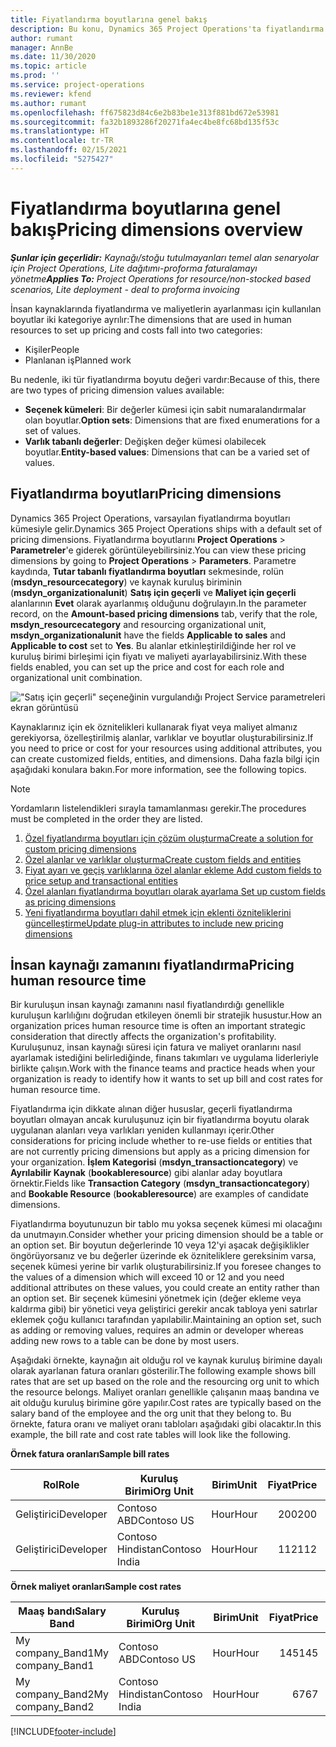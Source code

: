 ```yaml
---
title: Fiyatlandırma boyutlarına genel bakış
description: Bu konu, Dynamics 365 Project Operations'ta fiyatlandırma boyutları hakkında bilgi sağlar.
author: rumant
manager: AnnBe
ms.date: 11/30/2020
ms.topic: article
ms.prod: ''
ms.service: project-operations
ms.reviewer: kfend
ms.author: rumant
ms.openlocfilehash: ff675823d84c6e2b83be1e313f881bd672e53981
ms.sourcegitcommit: fa32b1893286f20271fa4ec4be8fc68bd135f53c
ms.translationtype: HT
ms.contentlocale: tr-TR
ms.lasthandoff: 02/15/2021
ms.locfileid: "5275427"
---
```

# <a name="pricing-dimensions-overview"></a><span data-ttu-id="dfc18-103">Fiyatlandırma boyutlarına genel bakış</span><span class="sxs-lookup"><span data-stu-id="dfc18-103">Pricing dimensions overview</span></span>

<span data-ttu-id="dfc18-104">_**Şunlar için geçerlidir:** Kaynağı/stoğu tutulmayanları temel alan senaryolar için Project Operations, Lite dağıtımı-proforma faturalamayı yönetme_</span><span class="sxs-lookup"><span data-stu-id="dfc18-104">_**Applies To:** Project Operations for resource/non-stocked based scenarios, Lite deployment - deal to proforma invoicing_</span></span>

<span data-ttu-id="dfc18-105">İnsan kaynaklarında fiyatlandırma ve maliyetlerin ayarlanması için kullanılan boyutlar iki kategoriye ayrılır:</span><span class="sxs-lookup"><span data-stu-id="dfc18-105">The dimensions that are used in human resources to set up pricing and costs fall into two categories:</span></span>

- <span data-ttu-id="dfc18-106">Kişiler</span><span class="sxs-lookup"><span data-stu-id="dfc18-106">People</span></span>
- <span data-ttu-id="dfc18-107">Planlanan iş</span><span class="sxs-lookup"><span data-stu-id="dfc18-107">Planned work</span></span>

<span data-ttu-id="dfc18-108">Bu nedenle, iki tür fiyatlandırma boyutu değeri vardır:</span><span class="sxs-lookup"><span data-stu-id="dfc18-108">Because of this, there are two types of pricing dimension values available:</span></span>

- <span data-ttu-id="dfc18-109">**Seçenek kümeleri**: Bir değerler kümesi için sabit numaralandırmalar olan boyutlar.</span><span class="sxs-lookup"><span data-stu-id="dfc18-109">**Option sets**: Dimensions that are fixed enumerations for a set of values.</span></span>
- <span data-ttu-id="dfc18-110">**Varlık tabanlı değerler**: Değişken değer kümesi olabilecek boyutlar.</span><span class="sxs-lookup"><span data-stu-id="dfc18-110">**Entity-based values**: Dimensions that can be a varied set of values.</span></span>

## <a name="pricing-dimensions"></a><span data-ttu-id="dfc18-111">Fiyatlandırma boyutları</span><span class="sxs-lookup"><span data-stu-id="dfc18-111">Pricing dimensions</span></span>

<span data-ttu-id="dfc18-112">Dynamics 365 Project Operations, varsayılan fiyatlandırma boyutları kümesiyle gelir.</span><span class="sxs-lookup"><span data-stu-id="dfc18-112">Dynamics 365 Project Operations ships with a default set of pricing dimensions.</span></span> <span data-ttu-id="dfc18-113">Fiyatlandırma boyutlarını **Project Operations** > **Parametreler**'e giderek görüntüleyebilirsiniz.</span><span class="sxs-lookup"><span data-stu-id="dfc18-113">You can view these pricing dimensions by going to **Project Operations** > **Parameters**.</span></span> <span data-ttu-id="dfc18-114">Parametre kaydında, **Tutar tabanlı fiyatlandırma boyutları** sekmesinde, rolün (**msdyn_resourcecategory**) ve kaynak kuruluş biriminin (**msdyn_organizationalunit**) **Satış için geçerli** ve **Maliyet için geçerli** alanlarının **Evet** olarak ayarlanmış olduğunu doğrulayın.</span><span class="sxs-lookup"><span data-stu-id="dfc18-114">In the parameter record, on the **Amount-based pricing dimensions** tab, verify that the role, **msdyn_resourcecategory** and resourcing organizational unit, **msdyn_organizationalunit** have the fields **Applicable to sales** and **Applicable to cost** set to **Yes**.</span></span> <span data-ttu-id="dfc18-115">Bu alanlar etkinleştirildiğinde her rol ve kuruluş birimi birleşimi için fiyatı ve maliyeti ayarlayabilirsiniz.</span><span class="sxs-lookup"><span data-stu-id="dfc18-115">With these fields enabled, you can set up the price and cost for each role and organizational unit combination.</span></span>

!["Satış için geçerli" seçeneğinin vurgulandığı Project Service parametreleri ekran görüntüsü](media/PS-OOB-parameters.png)

<span data-ttu-id="dfc18-117">Kaynaklarınız için ek öznitelikleri kullanarak fiyat veya maliyet almanız gerekiyorsa, özelleştirilmiş alanlar, varlıklar ve boyutlar oluşturabilirsiniz.</span><span class="sxs-lookup"><span data-stu-id="dfc18-117">If you need to price or cost for your resources using additional attributes, you can create customized fields, entities, and dimensions.</span></span> <span data-ttu-id="dfc18-118">Daha fazla bilgi için aşağıdaki konulara bakın.</span><span class="sxs-lookup"><span data-stu-id="dfc18-118">For more information, see the following topics.</span></span> 
  
  > [!NOTE]
  > <span data-ttu-id="dfc18-119">Yordamların listelendikleri sırayla tamamlanması gerekir.</span><span class="sxs-lookup"><span data-stu-id="dfc18-119">The procedures must be completed in the order they are listed.</span></span>

1. [<span data-ttu-id="dfc18-120">Özel fiyatlandırma boyutları için çözüm oluşturma</span><span class="sxs-lookup"><span data-stu-id="dfc18-120">Create a solution for custom pricing dimensions</span></span>](../sales/create-solution-custompd.md)
2. [<span data-ttu-id="dfc18-121">Özel alanlar ve varlıklar oluşturma</span><span class="sxs-lookup"><span data-stu-id="dfc18-121">Create custom fields and entities</span></span>](create-custom-fields-entities-pricing-dimensions.md)
3. [<span data-ttu-id="dfc18-122">Fiyat ayarı ve geçiş varlıklarına özel alanlar ekleme </span><span class="sxs-lookup"><span data-stu-id="dfc18-122">Add custom fields to price setup and transactional entities</span></span>](add-custom-fields-price-setup-transactional-entities.md)
4. [<span data-ttu-id="dfc18-123">Özel alanları fiyatlandırma boyutları olarak ayarlama </span><span class="sxs-lookup"><span data-stu-id="dfc18-123">Set up custom fields as pricing dimensions</span></span>](set-up-custom-fields-pricing-dimensions.md)
5. [<span data-ttu-id="dfc18-124">Yeni fiyatlandırma boyutları dahil etmek için eklenti özniteliklerini güncelleştirme</span><span class="sxs-lookup"><span data-stu-id="dfc18-124">Update plug-in attributes to include new pricing dimensions</span></span>](update-plugin-attributes-pd.md)


## <a name="pricing-human-resource-time"></a><span data-ttu-id="dfc18-125">İnsan kaynağı zamanını fiyatlandırma</span><span class="sxs-lookup"><span data-stu-id="dfc18-125">Pricing human resource time</span></span>
<span data-ttu-id="dfc18-126">Bir kuruluşun insan kaynağı zamanını nasıl fiyatlandırdığı genellikle kuruluşun karlılığını doğrudan etkileyen önemli bir stratejik husustur.</span><span class="sxs-lookup"><span data-stu-id="dfc18-126">How an organization prices human resource time is often an important strategic consideration that directly affects the organization's profitability.</span></span> <span data-ttu-id="dfc18-127">Kuruluşunuz, insan kaynağı süresi için fatura ve maliyet oranlarını nasıl ayarlamak istediğini belirlediğinde, finans takımları ve uygulama liderleriyle birlikte çalışın.</span><span class="sxs-lookup"><span data-stu-id="dfc18-127">Work with the finance teams and practice heads when your organization is ready to identify how it wants to set up bill and cost rates for human resource time.</span></span>

<span data-ttu-id="dfc18-128">Fiyatlandırma için dikkate alınan diğer hususlar, geçerli fiyatlandırma boyutları olmayan ancak kuruluşunuz için bir fiyatlandırma boyutu olarak uygulanan alanları veya varlıkları yeniden kullanmayı içerir.</span><span class="sxs-lookup"><span data-stu-id="dfc18-128">Other considerations for pricing include whether to re-use fields or entities that are not currently pricing dimensions but apply as a pricing dimension for your organization.</span></span> <span data-ttu-id="dfc18-129">**İşlem Kategorisi** (**msdyn_transactioncategory**) ve **Ayrılabilir Kaynak** (**bookableresource**) gibi alanlar aday boyutlara örnektir.</span><span class="sxs-lookup"><span data-stu-id="dfc18-129">Fields like **Transaction Category** (**msdyn_transactioncategory**) and **Bookable Resource** (**bookableresource**) are examples of candidate dimensions.</span></span> 

<span data-ttu-id="dfc18-130">Fiyatlandırma boyutunuzun bir tablo mu yoksa seçenek kümesi mi olacağını da unutmayın.</span><span class="sxs-lookup"><span data-stu-id="dfc18-130">Consider whether your pricing dimension should be a table or an option set.</span></span> <span data-ttu-id="dfc18-131">Bir boyutun değerlerinde 10 veya 12'yi aşacak değişiklikler öngörüyorsanız ve bu değerler üzerinde ek özniteliklere gereksinim varsa, seçenek kümesi yerine bir varlık oluşturabilirsiniz.</span><span class="sxs-lookup"><span data-stu-id="dfc18-131">If you foresee changes to the values of a dimension which will exceed 10 or 12 and you need additional attributes on these values, you could create an entity rather than an option set.</span></span> <span data-ttu-id="dfc18-132">Bir seçenek kümesini yönetmek için (değer ekleme veya kaldırma gibi) bir yönetici veya geliştirici gerekir ancak tabloya yeni satırlar eklemek çoğu kullanıcı tarafından yapılabilir.</span><span class="sxs-lookup"><span data-stu-id="dfc18-132">Maintaining an option set, such as adding or removing values, requires an admin or developer whereas adding new rows to a table can be done by most users.</span></span>

<span data-ttu-id="dfc18-133">Aşağıdaki örnekte, kaynağın ait olduğu rol ve kaynak kuruluş birimine dayalı olarak ayarlanan fatura oranları gösterilir.</span><span class="sxs-lookup"><span data-stu-id="dfc18-133">The following example shows bill rates that are set up based on the role and the resourcing org unit to which the resource belongs.</span></span> <span data-ttu-id="dfc18-134">Maliyet oranları genellikle çalışanın maaş bandına ve ait olduğu kuruluş birimine göre yapılır.</span><span class="sxs-lookup"><span data-stu-id="dfc18-134">Cost rates are typically based on the salary band of the employee and the org unit that they belong to.</span></span> <span data-ttu-id="dfc18-135">Bu örnekte, fatura oranı ve maliyet oranı tabloları aşağıdaki gibi olacaktır.</span><span class="sxs-lookup"><span data-stu-id="dfc18-135">In this example, the bill rate and cost rate tables will look like the following.</span></span>

<span data-ttu-id="dfc18-136">**Örnek fatura oranları**</span><span class="sxs-lookup"><span data-stu-id="dfc18-136">**Sample bill rates**</span></span>

| <span data-ttu-id="dfc18-137">Rol</span><span class="sxs-lookup"><span data-stu-id="dfc18-137">Role</span></span>        | <span data-ttu-id="dfc18-138">Kuruluş Birimi</span><span class="sxs-lookup"><span data-stu-id="dfc18-138">Org Unit</span></span>    |<span data-ttu-id="dfc18-139">Birim</span><span class="sxs-lookup"><span data-stu-id="dfc18-139">Unit</span></span>      |<span data-ttu-id="dfc18-140">Fiyat</span><span class="sxs-lookup"><span data-stu-id="dfc18-140">Price</span></span>      |<span data-ttu-id="dfc18-141">Para Birimi</span><span class="sxs-lookup"><span data-stu-id="dfc18-141">Currency</span></span>  |
| ------------|-------------|----------|----------:|----------|
| <span data-ttu-id="dfc18-142">Geliştirici</span><span class="sxs-lookup"><span data-stu-id="dfc18-142">Developer</span></span>   | <span data-ttu-id="dfc18-143">Contoso ABD</span><span class="sxs-lookup"><span data-stu-id="dfc18-143">Contoso US</span></span>  |<span data-ttu-id="dfc18-144">Hour</span><span class="sxs-lookup"><span data-stu-id="dfc18-144">Hour</span></span> | <span data-ttu-id="dfc18-145">200</span><span class="sxs-lookup"><span data-stu-id="dfc18-145">200</span></span>|<span data-ttu-id="dfc18-146">USD</span><span class="sxs-lookup"><span data-stu-id="dfc18-146">USD</span></span>     |
| <span data-ttu-id="dfc18-147">Geliştirici</span><span class="sxs-lookup"><span data-stu-id="dfc18-147">Developer</span></span>   | <span data-ttu-id="dfc18-148">Contoso Hindistan</span><span class="sxs-lookup"><span data-stu-id="dfc18-148">Contoso India</span></span> |<span data-ttu-id="dfc18-149">Hour</span><span class="sxs-lookup"><span data-stu-id="dfc18-149">Hour</span></span>|   <span data-ttu-id="dfc18-150">112</span><span class="sxs-lookup"><span data-stu-id="dfc18-150">112</span></span>|<span data-ttu-id="dfc18-151">USD</span><span class="sxs-lookup"><span data-stu-id="dfc18-151">USD</span></span>     |


<span data-ttu-id="dfc18-152">**Örnek maliyet oranları**</span><span class="sxs-lookup"><span data-stu-id="dfc18-152">**Sample cost rates**</span></span>

| <span data-ttu-id="dfc18-153">Maaş bandı</span><span class="sxs-lookup"><span data-stu-id="dfc18-153">Salary Band</span></span>     | <span data-ttu-id="dfc18-154">Kuruluş Birimi</span><span class="sxs-lookup"><span data-stu-id="dfc18-154">Org Unit</span></span>    |<span data-ttu-id="dfc18-155">Birim</span><span class="sxs-lookup"><span data-stu-id="dfc18-155">Unit</span></span>      |<span data-ttu-id="dfc18-156">Fiyat</span><span class="sxs-lookup"><span data-stu-id="dfc18-156">Price</span></span>      |<span data-ttu-id="dfc18-157">Para Birimi</span><span class="sxs-lookup"><span data-stu-id="dfc18-157">Currency</span></span>  |
| ----------------|-------------|----------|----------:|----------|
| <span data-ttu-id="dfc18-158">My company_Band1</span><span class="sxs-lookup"><span data-stu-id="dfc18-158">My company_Band1</span></span> | <span data-ttu-id="dfc18-159">Contoso ABD</span><span class="sxs-lookup"><span data-stu-id="dfc18-159">Contoso US</span></span>  |<span data-ttu-id="dfc18-160">Hour</span><span class="sxs-lookup"><span data-stu-id="dfc18-160">Hour</span></span> | <span data-ttu-id="dfc18-161">145</span><span class="sxs-lookup"><span data-stu-id="dfc18-161">145</span></span>|<span data-ttu-id="dfc18-162">USD</span><span class="sxs-lookup"><span data-stu-id="dfc18-162">USD</span></span>     |
| <span data-ttu-id="dfc18-163">My company_Band2</span><span class="sxs-lookup"><span data-stu-id="dfc18-163">My company_Band2</span></span> | <span data-ttu-id="dfc18-164">Contoso Hindistan</span><span class="sxs-lookup"><span data-stu-id="dfc18-164">Contoso India</span></span> |<span data-ttu-id="dfc18-165">Hour</span><span class="sxs-lookup"><span data-stu-id="dfc18-165">Hour</span></span>|   <span data-ttu-id="dfc18-166">67</span><span class="sxs-lookup"><span data-stu-id="dfc18-166">67</span></span>|<span data-ttu-id="dfc18-167">USD</span><span class="sxs-lookup"><span data-stu-id="dfc18-167">USD</span></span>     |


[!INCLUDE[footer-include](../includes/footer-banner.md)]